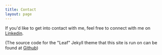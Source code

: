 ```yaml
---
title: Contact
layout: page
---
```


If you'd like to get into contact with me, feel free to connect with me on [Linkedin](https://www.linkedin.com/in/jacob-hancock75/).


(The source code for the "Leaf" Jekyll theme that this site is run on can be found at <a href="https://github.com/SupunKavinda/jekyll-theme-leaf">Github</a>)
